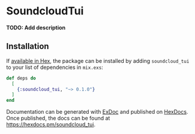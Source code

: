 # SoundcloudTui

**TODO: Add description**

## Installation

If [available in Hex](https://hex.pm/docs/publish), the package can be installed
by adding `soundcloud_tui` to your list of dependencies in `mix.exs`:

```elixir
def deps do
  [
    {:soundcloud_tui, "~> 0.1.0"}
  ]
end
```

Documentation can be generated with [ExDoc](https://github.com/elixir-lang/ex_doc)
and published on [HexDocs](https://hexdocs.pm). Once published, the docs can
be found at <https://hexdocs.pm/soundcloud_tui>.

